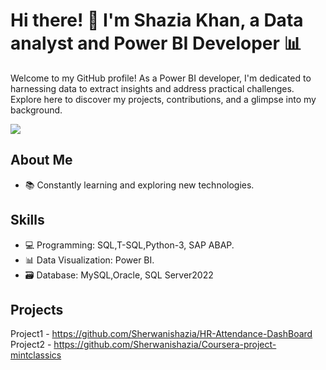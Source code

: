 # Hi there! 👋 I'm Shazia Khan, a Data analyst and Power BI Developer 📊

Welcome to my GitHub profile! As a Power BI developer, I'm dedicated to harnessing data to extract insights and address practical challenges. 
Explore here to discover my projects, contributions, and a glimpse into my background.

![](https://komarev.com/ghpvc/?username=your-github-Sherwanishazia&color=brightgreen)

## About Me
- 📚 Constantly learning and exploring new technologies.

## Skills

- 💻 Programming: SQL,T-SQL,Python-3, SAP ABAP.
- 📊 Data Visualization: Power BI.
- 🗃️ Database: MySQL,Oracle, SQL Server2022

## Projects
Project1 - https://github.com/Sherwanishazia/HR-Attendance-DashBoard
Project2 - https://github.com/Sherwanishazia/Coursera-project-mintclassics


<!---
Sherwanishazia/Sherwanishazia is a ✨ special ✨ repository because its `README.md` (this file) appears on your GitHub profile.
You can click the Preview link to take a look at your changes.
--->
